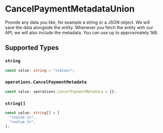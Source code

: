 # CancelPaymentMetadataUnion

Provide any data you like, for example a string or a JSON object. We will save the data alongside the entity. Whenever you fetch the entity with our API, we will also include the metadata. You can use up to approximately 1kB.


## Supported Types

### `string`

```typescript
const value: string = "<value>";
```

### `operations.CancelPaymentMetadata`

```typescript
const value: operations.CancelPaymentMetadata = {};
```

### `string[]`

```typescript
const value: string[] = [
  "<value 1>",
  "<value 2>",
];
```


